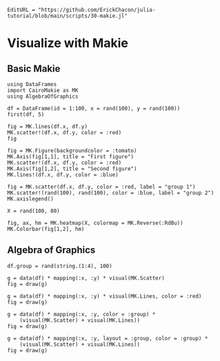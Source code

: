 ```@meta
EditURL = "https://github.com/ErickChacon/julia-tutorial/blob/main/scripts/30-makie.jl"
```

# Visualize with Makie

## Basic Makie

````@example 30-makie
using DataFrames
import CairoMakie as MK
using AlgebraOfGraphics

df = DataFrame(id = 1:100, x = rand(100), y = rand(100))
first(df, 5)
````

````@example 30-makie
fig = MK.lines(df.x, df.y)
MK.scatter!(df.x, df.y, color = :red)
fig
````

````@example 30-makie
fig = MK.Figure(backgroundcolor = :tomato)
MK.Axis(fig[1,1], title = "First figure")
MK.scatter!(df.x, df.y, color = :red)
MK.Axis(fig[1,2], title = "Second figure")
MK.lines!(df.x, df.y, color = :blue)
````

````@example 30-makie
fig = MK.scatter(df.x, df.y, color = :red, label = "group 1")
MK.scatter!(rand(100), rand(100), color = :blue, label = "group 2")
MK.axislegend()
````

````@example 30-makie
X = rand(100, 80)

fig, ax, hm = MK.heatmap(X, colormap = MK.Reverse(:RdBu))
MK.Colorbar(fig[1,2], hm)
````

## Algebra of Graphics

````@example 30-makie
df.group = rand(string.(1:4), 100)
````

````@example 30-makie
g = data(df) * mapping(:x, :y) * visual(MK.Scatter)
fig = draw(g)
````

````@example 30-makie
g = data(df) * mapping(:x, :y) * visual(MK.Lines, color = :red)
fig = draw(g)
````

````@example 30-makie
g = data(df) * mapping(:x, :y, color = :group) *
    (visual(MK.Scatter) + visual(MK.Lines))
fig = draw(g)
````

````@example 30-makie
g = data(df) * mapping(:x, :y, layout = :group, color = :group) *
    (visual(MK.Scatter) + visual(MK.Lines))
fig = draw(g)
````

